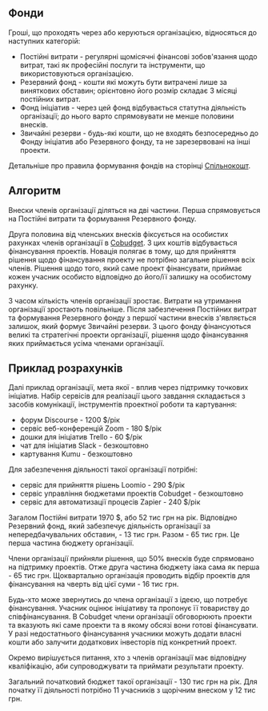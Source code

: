 ## Фонди
Гроші, що проходять через або керуються організацією, відносяться до наступних категорій:

- Постійні витрати - регулярні щомісячні фінансові зобов'язання щодо витрат, такі як професійні послуги та інструменти, що використовуються організацією.
- Резервний фонд - кошти які можуть бути витрачені лише за виняткових обставин; орієнтовно його розмір складає 3 місяці постійних витрат.
- Фонд ініціатив - через цей фонд відбувається статутна діяльність організації; до нього варто спрямовувати не менше половини внесків.
- Звичайні резерви - будь-які кошти, що не входять безпосередньо до Фонду ініціатив або Резервного фонду, та не зарезервовані на інші проекти.

Детальніше про правила формування фондів на сторінці [Спільнокошт](https://eduard-k.github.io/TPD/budgeting).

## Алгоритм
Внески членів організації діляться на дві частини. Перша спрямовується на Постійні витрати та формування Резервного фонду.

Друга половина від членських внесків фіксується на особистих рахунках членів організації в [Cobudget](https://cobudget.co/). З цих коштів відбувається фінансування проектів. Новація полягає в тому, що для прийняття рішення щодо фінансування проекту не потрібно загальне рішення всіх членів. Рішення щодо того, який саме проект фінансувати, приймає кожен учасник особисто відповідно до його/її залишку на особистому рахунку.

З часом кількість членів організації зростає. Витрати на утримання організації зростають повільніше. Після забезпечення Постійних витрат та формування Резервного фонду з першої частини внесків з'являється залишок, який формує Звичайні резерви. З цього фонду фінансуються великі та стратегічні проекти організації, рішення щодо фінансування яких приймається усіма членами організації.

## Приклад розрахунків
Далі приклад організації, мета якої - вплив через підтримку точкових ініціатив. Набір сервісів для реалізації цього завдання складається з засобів комунікації, інструментів проектної роботи та картування:

- форум Discourse - 1200 $/рік
- сервіс веб-конференцій Zoom - 180 $/рік
- дошки для ініціатив Trello - 60 $/рік
- чат для ініціатив Slack - безкоштовно
- картування Kumu - безкоштовно

Для забезпечення діяльності такої організації потрібні:

- сервіс для прийняття рішень Loomio - 290 $/рік
- сервіс управління бюджетами проектів Cobudget - безкоштовно
- сервіс для автоматизації процесів Zapier - 240 $/рік

Загалом Постійні витрати 1970 $, або 52 тис грн на рік. Відповідно Резервний фонд, який забезпечує діяльність організації за непередбачувальних обставин, - 13 тис грн. Разом - 65 тис грн. Це перша частина бюджету організації. 

Члени організації прийняли рішення, що 50% внесків буде спрямовано на підтримку проектів. Отже друга частина бюджету іака сама як перша - 65 тис грн. Щоквартально організація проводить відбір проектів для фінансування на чверть від цієї суми - 16 тис грн. 

Будь-хто може звернутись до члена організації з ідеєю, що потребує фінансування. Учасник оцінює ініціативу та пропонує її товариству до співфінансування. В Cobudget члени організації обговорюють проекти та вказують які саме проекти та в якому обсязі вони готові фінансувати. У разі недостатнього фінансування учасники можуть додати власні кошти або залучити додаткових інвесторів під конкретний проект.

Окремо вирішується питання, хто з членів організації має відповідну кваліфікацію, аби супроводжувати та приймати результати проекту.

Загальний початковий бюджет такої організації - 130 тис грн на рік. Для початку її діяльності потрібно 11 учасників з щорічним внеском у 12 тис грн.
<!--stackedit_data:
eyJoaXN0b3J5IjpbMTQxNDM2NDI2Ml19
-->
